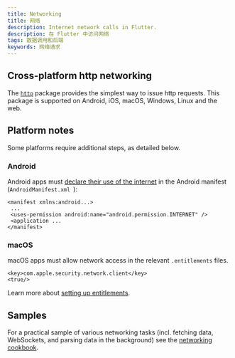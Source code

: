 ```yaml
---
title: Networking
title: 网络
description: Internet network calls in Flutter.
description: 在 Flutter 中访问网络
tags: 数据调用和后端
keywords: 网络请求
---
```


## Cross-platform http networking

The [`http`][] package provides the simplest way to issue http requests. This
package is supported on Android, iOS, macOS, Windows, Linux and the web.

## Platform notes

Some platforms require additional steps, as detailed below.

### Android

Android apps must [declare their use of the internet][declare] in the Android
manifest (`AndroidManifest.xml `):

```
<manifest xmlns:android...>
 ...
 <uses-permission android:name="android.permission.INTERNET" />
 <application ...
</manifest>
```

### macOS
macOS apps must allow network access in the relevant `.entitlements` files. 

```
<key>com.apple.security.network.client</key>
<true/>
```

Learn more about
[setting up entitlements]({{site.url}}/desktop/macos#setting-up-entitlements).

## Samples

For a practical sample of various networking tasks (incl. fetching data,
WebSockets, and parsing data in the background) see the 
[networking cookbook]({{site.url}}/cookbook#networking).

[declare]: {{site.android-dev}}/training/basics/network-ops/connecting
[`http`]: {{site.pub-pkg}}/http
